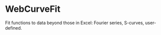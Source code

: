 # WebCurveFit

Fit functions to data beyond those in Excel: Fourier series, S-curves, user-defined.
